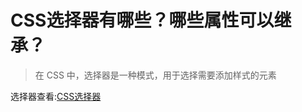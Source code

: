 # CSS选择器有哪些？哪些属性可以继承？

> 在 CSS 中，选择器是一种模式，用于选择需要添加样式的元素

选择器查看:[CSS选择器](http://www.w3school.com.cn/cssref/css_selectors.asp)

